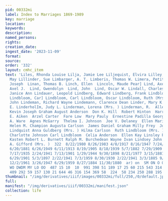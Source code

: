 ```yaml
---
pid: 00332mi
label: Index to Marriages 1869-1989
key: marriage
location: 
keywords: 
description: 
named_persons: 
rights: 
creation_date: 
ingest_date: '2023-11-09'
format: 
source: 
order: '332'
layout: cmhc_item
text: 'Liles, Rhonda Louise Lilja, Jamie Lee Liljequist, Elvira Lilley, Colleen Lillibridge,
  May Lillinder, Sue Limbarger, A. T. Limberis, Thomas W. Limera, Petitzacge Limone,
  Joseph  Linan, Thomas B. Linch, Ellen  Lincoln, Maude Pear] Lind, Axel E.  Lind,
  Axel J.  Lind, Gwendolyn  Lind, John  Lind, Oscar W. Lindall, Charles Lindamood,
  Janice Ann Lindauer, Leopold Lindberg, Edward Lindberg, Frank Lindbloom, Andrew
  Lindbloom, Car] Lindbloom, Carl Lindbloom, Oscar Lindbloom, Ruth (Mrs. ) Lindburg,
  John Lindeman, Richard Wayne Lindemann, Clarence Dean Linder, Mary K. Linder, Olivia
  E. LinderholIm, Judy L. Linderman, Lorena (Mrs. ) Linderman, R.  Allen Scott Chapman
  Kevin Joseph Graham August Anderson  Don K. Hill  Robert Hinton  Harry 0. Dexter  Mary
  E. Aiken  Arzel Carter  Fare Low  Mary Pauly  Ernestine Padilla George Rumbley William
  A. Ware  Agnes McGarry  Thelma I. Johnson  Joe V. Delaney  Ellen Mari Fogerstrom
  Helen M. Champion Augusta Carlson  James Daniel Graham Milly Frey  Johanna Helena
  Lindquist Anna Guldberg (Mrs. ) Hilma Carlson  Ruth Lindbloom (Mrs. ) Barbara Bond  Ruth
  Charlotte Johnson Carl Lindbloom  Celia Anderson  Ellen Kay Linsley Pauline Faye
  Kasten Robert L. Burnett Ralph M. Burchedean Wayne Ivan Lindsey John Beauval  N.
  A. Gifford (Mrs. )  322  8/22/1980 8/26/1983 4/8/1917 8/16/1947 7/24/1879 8/27/1879
  6/20/1881 6/26/1949 6/11/1913 8/19/1905 8/18/1939 5/7/1882 7/29/1909 12/14/1907
  7/17/1935 2/24/1941 7/13/1901 1/29/1944 9/30/1898 8/21/1977 3/15/1881 10/12/1895
  6/29/1901 5/3/1897 2/22/1941 7/3/1959 8/30/1930 2/22/1941 3/3/1885 9/24/1988 9/4/1982
  12/2/1961 3/26/1947 6/29/1959 8/27/1884 11/30/1880  ar) on  SM ON O ON N WOO nNnN
  WO DWDM MY LO OO  487 15 10  10  991 398 51 189 17 25 60 215 543 314 40 124 449
  409 292 59 157 130 21 644 46 316 154 369 58  224  58 234 250 288 195 182  213 27    '
thumbnail: "/img/derivatives/iiif/images/00332mi/full/250,/0/default.jpg"
full: 
manifest: "/img/derivatives/iiif/00332mi/manifest.json"
collection: life
---
```

